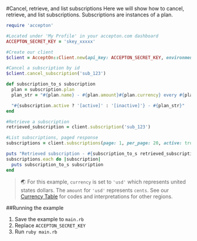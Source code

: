 #Cancel, retrieve, and list subscriptions
Here we will show how to cancel, retrieve, and list subscriptions. Subscriptions
are instances of a plan.

```rb
require 'accepton'

#Located under 'My Profile' in your accepton.com dashboard
ACCEPTON_SECRET_KEY = 'skey_xxxxx'

#Create our client
$client = AcceptOn::Client.new(api_key: ACCEPTON_SECRET_KEY, environment: :staging)

#Cancel a subscription by id
$client.cancel_subscription('sub_123')

def subscription_to_s subscription
  plan = subscription.plan
  plan_str = "#{plan.name} - #{plan.amount}#{plan.currency} every #{plan.period_unit}"

  "#{subscription.active ? '[active]' : '[inactive]'} - #{plan_str}"
end

#Retrieve a subscription
retrieved_subscription = client.subscription('sub_123')

#List subscriptions, paged response
subscriptions = client.subscriptions(page: 1, per_page: 20, active: true)

puts "Retrieved subscription - #{subscription_to_s retrieved_subscription}"
subscriptions.each do |subscription|
  puts subscription_to_s subscription
end
```

> 🌏 For this example, `currency` is set to `'usd'` which represents united states dollars.  The `amount` for `'usd'` represents `cents`. See our [Currency Table]() for codes and interpretations for other regions.

##Running the example
  1. Save the example to `main.rb`
  2. Replace `ACCEPTON_SECRET_KEY`
  3. Run `ruby main.rb`
